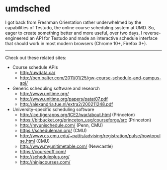 # umdsched
I got back from Freshman Orientation rather underwhelmed by the capabilities of Testudo, the online course scheduling system at UMD. So, eager to create something better and more useful, over two days, I reverse-engineered an API for Testudo and made an interactive schedule interface that should work in most modern browsers (Chrome 10+, Firefox 3+).

<!--See a demo at http://ophir.li/umd/calendar.html?p.-->


---


Check out these related sites:
  * Course schedule APIs
    * http://uwdata.ca/
    * http://ben.balter.com/2011/01/25/gw-course-schedule-and-campus-api/
  * Generic scheduling software and research
    * http://www.unitime.org/
    * http://www.unitime.org/papers/patat07.pdf
    * http://alexandria.tue.nl/extra2/200211248.pdf
  * University-specific scheduling software
    * http://ice.tigerapps.org/ICE2/war/about.html (Princeton)
    * https://bitbucket.org/princeton_usg/courseforge/src (Princeton)
    * http://myunischedule.com/ (Penn, CMU)
    * https://scheduleman.org/ (CMU)
    * http://www.cs.cmu.edu/~pattis/advising/registration/pulse/howtopulse.html (CMU)
    * http://www.myunitimetable.com/ (Newcastle)
    * https://courseoff.com/
    * http://scheduleplus.org/
    * http://ninjacourses.com/
